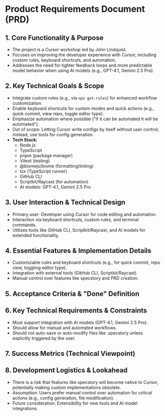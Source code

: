 # Product Requirements Document (PRD)

## 1. Core Functionality & Purpose
- The project is a Cursor workshop led by John Lindquist.
- Focuses on improving the developer experience with Cursor, including custom rules, keyboard shortcuts, and automation.
- Addresses the need for tighter feedback loops and more predictable model behavior when using AI models (e.g., GPT-4.1, Gemini 2.5 Pro).
<!-- TODO: What is the primary problem solved for the end-user? What is the core functionality required? -->

## 2. Key Technical Goals & Scope
- Integrate custom rules (e.g., via `npx get-rules`) for enhanced workflow customization.
- Enable keyboard shortcuts for custom modes and quick actions (e.g., quick commit, view repo, toggle editor type).
- Emphasize automation where possible ("if it can be automated it will be automated").
- Out of scope: Letting Cursor write configs by itself without user control; instead, use tools for config generation.
- **Tech Stack:**
  - Node.js
  - TypeScript
  - pnpm (package manager)
  - Vitest (testing)
  - @biomejs/biome (formatting/linting)
  - tsx (TypeScript runner)
  - GitHub CLI
  - Scriptkit/Raycast (for automation)
  - AI models: GPT-4.1, Gemini 2.5 Pro
<!-- TODO: What are the critical technical objectives (e.g., performance benchmarks, integrations, tech stack)? What is explicitly out-of-scope for this cycle? -->

## 3. User Interaction & Technical Design
- Primary user: Developer using Cursor for code editing and automation.
- Interaction via keyboard shortcuts, custom rules, and terminal commands.
- Utilizes tools like GitHub CLI, Scriptkit/Raycast, and AI models for extended functionality.
<!-- TODO: Are there UI mockups, API contracts, or user flows available? How do users interact with core features? -->

## 4. Essential Features & Implementation Details
- Customizable rules and keyboard shortcuts (e.g., for quick commit, repo view, toggling editor type).
- Integration with external tools (GitHub CLI, Scriptkit/Raycast).
- Manual control over features like specstory and PRD creation.
<!-- TODO: What are the must-have functionalities for the initial version? What are the high-level implementation considerations for each feature? -->

## 5. Acceptance Criteria & "Done" Definition
<!-- TODO: What are the specific, testable conditions for each key feature/user story to define "done"? -->

## 6. Key Technical Requirements & Constraints
- Must support integration with AI models (GPT-4.1, Gemini 2.5 Pro).
- Should allow for manual and automated workflows.
- Should not auto-save or auto-modify files like .specstory unless explicitly triggered by the user.
<!-- TODO: What are the non-negotiable technical requirements (platform, languages, frameworks, integrations)? What are the non-functional requirements and constraints (performance, scalability, security, reliability, infrastructure, budget)? -->

## 7. Success Metrics (Technical Viewpoint)
<!-- TODO: How will the development team measure technical success post-deployment (system stability, error rates, performance metrics, etc.)? -->

## 8. Development Logistics & Lookahead
- There is a risk that features like specstory will become native to Cursor, potentially making custom implementations obsolete.
- Assumption: Users prefer manual control over automation for critical actions (e.g., config generation, file modification).
- Future consideration: Extensibility for new tools and AI model integrations.
<!-- TODO: What are the significant technical risks or dependencies and initial mitigation thoughts? What major assumptions could derail development if incorrect? What future development considerations exist for the current design? --> 